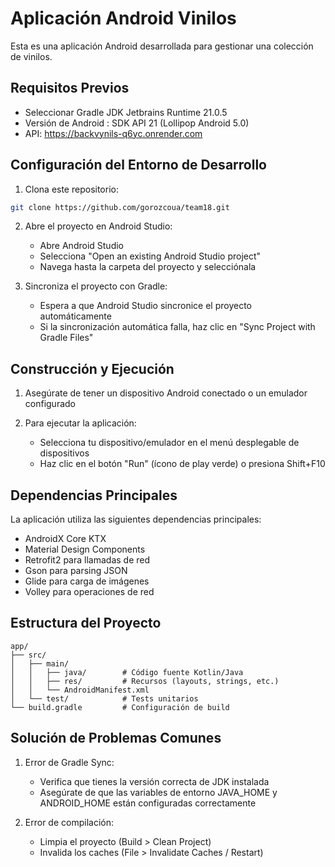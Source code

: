 # Aplicación Android Vinilos

Esta es una aplicación Android desarrollada para gestionar una colección de vinilos.

## Requisitos Previos

-   Seleccionar Gradle JDK Jetbrains Runtime 21.0.5
-   Versión de Android : SDK API 21 (Lollipop Android 5.0)
-   API: https://backvynils-q6yc.onrender.com 

## Configuración del Entorno de Desarrollo

1. Clona este repositorio:
```bash
git clone https://github.com/gorozcoua/team18.git
```

2. Abre el proyecto en Android Studio:
   - Abre Android Studio
   - Selecciona "Open an existing Android Studio project"
   - Navega hasta la carpeta del proyecto y selecciónala

3. Sincroniza el proyecto con Gradle:
   - Espera a que Android Studio sincronice el proyecto automáticamente
   - Si la sincronización automática falla, haz clic en "Sync Project with Gradle Files"

## Construcción y Ejecución

1. Asegúrate de tener un dispositivo Android conectado o un emulador configurado

2. Para ejecutar la aplicación:
   - Selecciona tu dispositivo/emulador en el menú desplegable de dispositivos
   - Haz clic en el botón "Run" (ícono de play verde) o presiona Shift+F10

## Dependencias Principales

La aplicación utiliza las siguientes dependencias principales:
- AndroidX Core KTX
- Material Design Components
- Retrofit2 para llamadas de red
- Gson para parsing JSON
- Glide para carga de imágenes
- Volley para operaciones de red

## Estructura del Proyecto

```
app/
├── src/
│   ├── main/
│   │   ├── java/        # Código fuente Kotlin/Java
│   │   ├── res/         # Recursos (layouts, strings, etc.)
│   │   └── AndroidManifest.xml
│   └── test/            # Tests unitarios
└── build.gradle         # Configuración de build
```

## Solución de Problemas Comunes

1. Error de Gradle Sync:
   - Verifica que tienes la versión correcta de JDK instalada
   - Asegúrate de que las variables de entorno JAVA_HOME y ANDROID_HOME están configuradas correctamente

2. Error de compilación:
   - Limpia el proyecto (Build > Clean Project)
   - Invalida los caches (File > Invalidate Caches / Restart)


